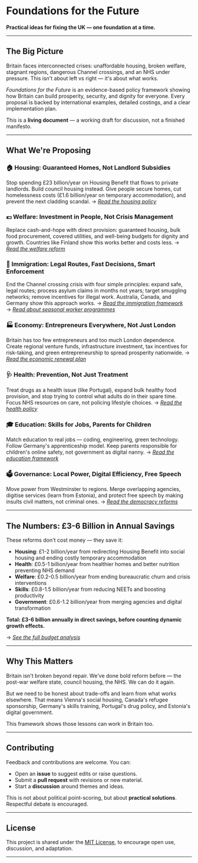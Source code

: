 # Foundations for the Future  

**Practical ideas for fixing the UK — one foundation at a time.**  

---

## The Big Picture

Britain faces interconnected crises: unaffordable housing, broken welfare, stagnant regions, dangerous Channel crossings, and an NHS under pressure. This isn't about left vs right — it's about what works.

*Foundations for the Future* is an evidence-based policy framework showing how Britain can build prosperity, security, and dignity for everyone. Every proposal is backed by international examples, detailed costings, and a clear implementation plan.

This is a **living document** — a working draft for discussion, not a finished manifesto.

---

## What We're Proposing

### **🏠 Housing: Guaranteed Homes, Not Landlord Subsidies**
Stop spending £23 billion/year on Housing Benefit that flows to private landlords. Build council housing instead. Give people secure homes, cut homelessness costs (£1.6 billion/year on temporary accommodation), and prevent the next cladding scandal.
→ *[Read the housing policy](housing/housing-policy.md)*

### **💷 Welfare: Investment in People, Not Crisis Management**  
Replace cash-and-hope with direct provision: guaranteed housing, bulk food procurement, covered utilities, and well-being budgets for dignity and growth. Countries like Finland show this works better and costs less.
→ *[Read the welfare reform](welfare/welfare-and-wellbeing-reform.md)*

### **🚢 Immigration: Legal Routes, Fast Decisions, Smart Enforcement**
End the Channel crossing crisis with four simple principles: expand safe, legal routes; process asylum claims in months not years; target smuggling networks; remove incentives for illegal work. Australia, Canada, and Germany show this approach works.
→ *[Read the immigration framework](immigration/immigration.md)*  
→ *[Read about seasonal worker programmes](immigration/seasonal-migration.md)*

### **🏭 Economy: Entrepreneurs Everywhere, Not Just London**
Britain has too few entrepreneurs and too much London dependence. Create regional venture funds, infrastructure investment, tax incentives for risk-taking, and green entrepreneurship to spread prosperity nationwide.
→ *[Read the economic renewal plan](economy/entrepreneurship-and-renewal.md)*

### **🩺 Health: Prevention, Not Just Treatment**
Treat drugs as a health issue (like Portugal), expand bulk healthy food provision, and stop trying to control what adults do in their spare time. Focus NHS resources on care, not policing lifestyle choices.
→ *[Read the health policy](health/nhs-and-public-health.md)*

### **🎓 Education: Skills for Jobs, Parents for Children**
Match education to real jobs — coding, engineering, green technology. Follow Germany's apprenticeship model. Keep parents responsible for children's online safety, not government as digital nanny.
→ *[Read the education framework](education/education-and-skills.md)*

### **🗳️ Governance: Local Power, Digital Efficiency, Free Speech**
Move power from Westminster to regions. Merge overlapping agencies, digitise services (learn from Estonia), and protect free speech by making insults civil matters, not criminal ones.
→ *[Read the democracy reforms](governance/democracy-and-reform.md)*

---

## The Numbers: £3-6 Billion in Annual Savings

These reforms don't cost money — they save it:

- **Housing**: £1-2 billion/year from redirecting Housing Benefit into social housing and ending costly temporary accommodation
- **Health**: £0.5-1 billion/year from healthier homes and better nutrition preventing NHS demand  
- **Welfare**: £0.2-0.5 billion/year from ending bureaucratic churn and crisis interventions
- **Skills**: £0.8-1.5 billion/year from reducing NEETs and boosting productivity
- **Government**: £0.6-1.2 billion/year from merging agencies and digital transformation

**Total: £3-6 billion annually in direct savings, before counting dynamic growth effects.**

→ *[See the full budget analysis](budget/summary-of-savings.md)*

---

## Why This Matters

Britain isn't broken beyond repair. We've done bold reform before — the post-war welfare state, council housing, the NHS. We can do it again.

But we need to be honest about trade-offs and learn from what works elsewhere. That means Vienna's social housing, Canada's refugee sponsorship, Germany's skills training, Portugal's drug policy, and Estonia's digital government.

This framework shows those lessons can work in Britain too.

---

## Contributing  

Feedback and contributions are welcome. You can:  
- Open an **issue** to suggest edits or raise questions.  
- Submit a **pull request** with revisions or new material.  
- Start a **discussion** around themes and ideas.  

This is not about political point-scoring, but about **practical solutions**. Respectful debate is encouraged.  

---

## License  

This project is shared under the [MIT License](LICENSE), to encourage open use, discussion, and adaptation.  

---